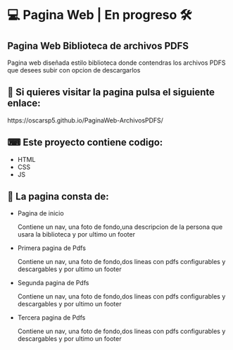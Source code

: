 <h1>💻 Pagina Web   |   En progreso 🛠 </h1>
  <h2>Pagina Web Biblioteca de archivos PDFS</h2>
    Pagina web diseñada estilo biblioteca donde contendras los archivos PDFS que desees subir con opcion de descargarlos 
   <br>
   <h2>📎 Si quieres visitar la pagina pulsa el siguiente enlace:</h2>
   <p>https://oscarsp5.github.io/PaginaWeb-ArchivosPDFS/</p>
   <h2>⌨ Este proyecto contiene codigo:</h2>
      <ul>
  <li>HTML</li>
  <li>CSS</li>
  <li>JS</li>
      </ul>
   <h2>📂 La pagina consta de:</h2>
      <ul>
  <li>Pagina de inicio</li>
  <p>Contiene un nav, una foto de fondo,una descripcion de la persona que usara la biblioteca y por ultimo un footer</p>
  <li>Primera pagina de Pdfs</li>
  <p>Contiene un nav, una foto de fondo,dos lineas con pdfs configurables y descargables y por ultimo un footer</p>
  <li>Segunda pagina de Pdfs</li>
  <p>Contiene un nav, una foto de fondo,dos lineas con pdfs configurables y descargables y por ultimo un footer</p>
  <li>Tercera pagina de Pdfs</li>
  <p>Contiene un nav, una foto de fondo,dos lineas con pdfs configurables y descargables y por ultimo un footer</p>
      </ul>


